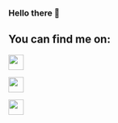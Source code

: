 ### Hello there 👋

## You can find me on: 

<a href="https://t.me/O_VOVK" target="blank"><img align="center" src="https://camo.githubusercontent.com/f4b401dd7cd9b7840fd31acafd49e151a80e4c9600bf219934461b96dd98e013/68747470733a2f2f6564656e742e6769746875622e696f2f537570657254696e7949636f6e732f696d616765732f7376672f74656c656772616d2e737667" alt="" height="30" /></a>

<a href="https://steamcommunity.com/id/meusonua/" target="blank"><img align="center" src="https://user-images.githubusercontent.com/94958964/229735726-f01a0954-a5f0-4edb-90ae-2bd8ada73489.svg" alt="" height="30" /></a>

<a href="[https://www.linkedin.com/in/olexandr-vovk-4528a5225/](https://www.linkedin.com/in/o-vovk/)" target="blank"><img align="center" src="[https://camo.githubusercontent.com/c8a9c5b414cd812ad6a97a46c29af67239ddaeae08c41724ff7d945fb4c047e5/68747470733a2f2f6564656e742e6769746875622e696f2f537570657254696e7949636f6e732f696d616765732f7376672f6c696e6b6564696e2e737667](https://img.shields.io/badge/LinkedIn-0077B5?style=for-the-badge&logo=linkedin&logoColor=white)" alt="" height="30" /></a>

